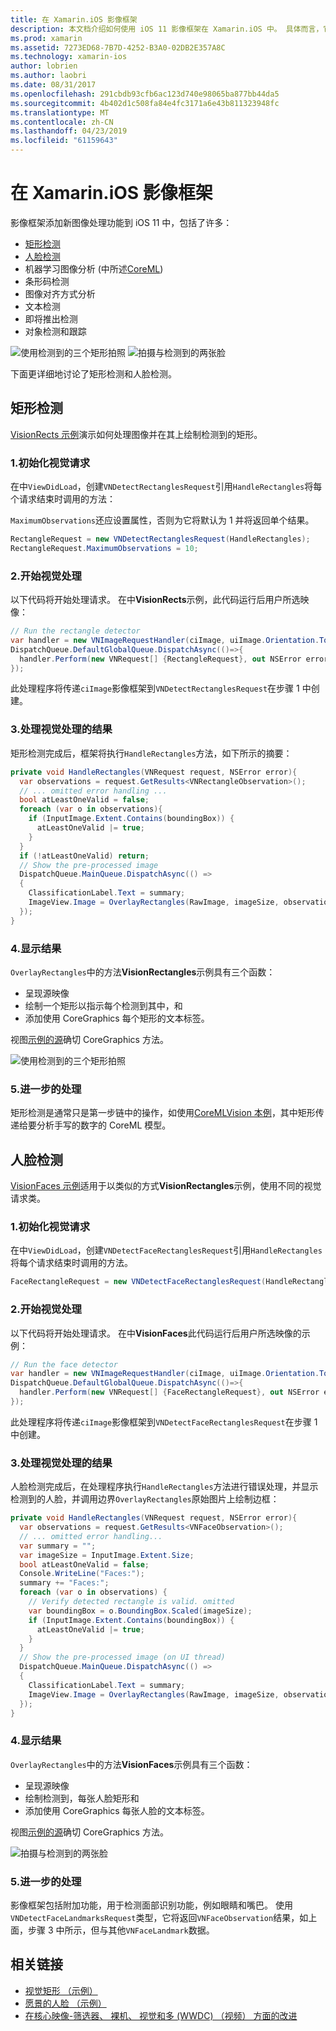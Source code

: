 ```yaml
---
title: 在 Xamarin.iOS 影像框架
description: 本文档介绍如何使用 iOS 11 影像框架在 Xamarin.iOS 中。 具体而言，它讨论了矩形检测和人脸检测。
ms.prod: xamarin
ms.assetid: 7273ED68-7B7D-4252-B3A0-02DB2E357A8C
ms.technology: xamarin-ios
author: lobrien
ms.author: laobri
ms.date: 08/31/2017
ms.openlocfilehash: 291cbdb93cfb6ac123d740e98065ba877bb44da5
ms.sourcegitcommit: 4b402d1c508fa84e4fc3171a6e43b811323948fc
ms.translationtype: MT
ms.contentlocale: zh-CN
ms.lasthandoff: 04/23/2019
ms.locfileid: "61159643"
---
```

# <a name="vision-framework-in-xamarinios"></a>在 Xamarin.iOS 影像框架

影像框架添加新图像处理功能到 iOS 11 中，包括了许多：

- [矩形检测](#rectangles)
- [人脸检测](#faces)
- 机器学习图像分析 (中所述[CoreML](~/ios/platform/introduction-to-ios11/coreml.md))
- 条形码检测
- 图像对齐方式分析
- 文本检测
- 即将推出检测
- 对象检测和跟踪

![使用检测到的三个矩形拍照](vision-images/found-rectangles-tiny.png) ![拍摄与检测到的两张脸](vision-images/xamarin-home-faces-tiny.png)

下面更详细地讨论了矩形检测和人脸检测。

<a name="rectangles" />

## <a name="rectangle-detection"></a>矩形检测

[VisionRects 示例](https://developer.xamarin.com/samples/monotouch/ios11/VisionRectangles/)演示如何处理图像并在其上绘制检测到的矩形。

### <a name="1-initialize-the-vision-request"></a>1.初始化视觉请求

在中`ViewDidLoad`，创建`VNDetectRectanglesRequest`引用`HandleRectangles`将每个请求结束时调用的方法：

`MaximumObservations`还应设置属性，否则为它将默认为 1 并将返回单个结果。

```csharp
RectangleRequest = new VNDetectRectanglesRequest(HandleRectangles);
RectangleRequest.MaximumObservations = 10;
```

### <a name="2-start-the-vision-processing"></a>2.开始视觉处理

以下代码将开始处理请求。 在中**VisionRects**示例，此代码运行后用户所选映像：

```csharp
// Run the rectangle detector
var handler = new VNImageRequestHandler(ciImage, uiImage.Orientation.ToCGImagePropertyOrientation(), new VNImageOptions());
DispatchQueue.DefaultGlobalQueue.DispatchAsync(()=>{
  handler.Perform(new VNRequest[] {RectangleRequest}, out NSError error);
});
```

此处理程序将传递`ciImage`影像框架到`VNDetectRectanglesRequest`在步骤 1 中创建。

### <a name="3-handle-the-results-of-vision-processing"></a>3.处理视觉处理的结果

矩形检测完成后，框架将执行`HandleRectangles`方法，如下所示的摘要：

```csharp
private void HandleRectangles(VNRequest request, NSError error){
  var observations = request.GetResults<VNRectangleObservation>();
  // ... omitted error handling ...
  bool atLeastOneValid = false;
  foreach (var o in observations){
    if (InputImage.Extent.Contains(boundingBox)) {
      atLeastOneValid |= true;
    }
  }
  if (!atLeastOneValid) return;
  // Show the pre-processed image
  DispatchQueue.MainQueue.DispatchAsync(() =>
  {
    ClassificationLabel.Text = summary;
    ImageView.Image = OverlayRectangles(RawImage, imageSize, observations);
  });
}
```

### <a name="4-display-the-results"></a>4.显示结果

`OverlayRectangles`中的方法**VisionRectangles**示例具有三个函数：

- 呈现源映像
- 绘制一个矩形以指示每个检测到其中，和
- 添加使用 CoreGraphics 每个矩形的文本标签。

视图[示例的源](https://developer.xamarin.com/samples/monotouch/ios11/VisionRectangles/)确切 CoreGraphics 方法。

![使用检测到的三个矩形拍照](vision-images/found-rectangles-phone-sml.png)

### <a name="5-further-processing"></a>5.进一步的处理

矩形检测是通常只是第一步链中的操作，如使用[CoreMLVision 本例](~/ios/platform/introduction-to-ios11/coreml.md#coremlvision)，其中矩形传递给要分析手写的数字的 CoreML 模型。


<a name="faces" />

## <a name="face-detection"></a>人脸检测

[VisionFaces 示例](https://developer.xamarin.com/samples/monotouch/ios11/VisionFaces/)适用于以类似的方式**VisionRectangles**示例，使用不同的视觉请求类。

### <a name="1-initialize-the-vision-request"></a>1.初始化视觉请求

在中`ViewDidLoad`，创建`VNDetectFaceRectanglesRequest`引用`HandleRectangles`将每个请求结束时调用的方法。

```csharp
FaceRectangleRequest = new VNDetectFaceRectanglesRequest(HandleRectangles);
```

### <a name="2-start-the-vision-processing"></a>2.开始视觉处理

以下代码将开始处理请求。 在中**VisionFaces**此代码运行后用户所选映像的示例：

```csharp
// Run the face detector
var handler = new VNImageRequestHandler(ciImage, uiImage.Orientation.ToCGImagePropertyOrientation(), new VNImageOptions());
DispatchQueue.DefaultGlobalQueue.DispatchAsync(()=>{
  handler.Perform(new VNRequest[] {FaceRectangleRequest}, out NSError error);
});
```

此处理程序将传递`ciImage`影像框架到`VNDetectFaceRectanglesRequest`在步骤 1 中创建。

### <a name="3-handle-the-results-of-vision-processing"></a>3.处理视觉处理的结果

人脸检测完成后，在处理程序执行`HandleRectangles`方法进行错误处理，并显示检测到的人脸，并调用边界`OverlayRectangles`原始图片上绘制边框：

```csharp
private void HandleRectangles(VNRequest request, NSError error){
  var observations = request.GetResults<VNFaceObservation>();
  // ... omitted error handling...
  var summary = "";
  var imageSize = InputImage.Extent.Size;
  bool atLeastOneValid = false;
  Console.WriteLine("Faces:");
  summary += "Faces:";
  foreach (var o in observations) {
    // Verify detected rectangle is valid. omitted
    var boundingBox = o.BoundingBox.Scaled(imageSize);
    if (InputImage.Extent.Contains(boundingBox)) {
      atLeastOneValid |= true;
    }
  }
  // Show the pre-processed image (on UI thread)
  DispatchQueue.MainQueue.DispatchAsync(() =>
  {
    ClassificationLabel.Text = summary;
    ImageView.Image = OverlayRectangles(RawImage, imageSize, observations);
  });
}
```

### <a name="4-display-the-results"></a>4.显示结果

`OverlayRectangles`中的方法**VisionFaces**示例具有三个函数：

- 呈现源映像
- 绘制检测到，每张人脸矩形和
- 添加使用 CoreGraphics 每张人脸的文本标签。

视图[示例的源](https://developer.xamarin.com/samples/monotouch/ios11/VisionFaces/)确切 CoreGraphics 方法。

![拍摄与检测到的两张脸](vision-images/found-faces-phone-sml.png)

### <a name="5-further-processing"></a>5.进一步的处理

影像框架包括附加功能，用于检测面部识别功能，例如眼睛和嘴巴。 使用`VNDetectFaceLandmarksRequest`类型，它将返回`VNFaceObservation`结果，如上面，步骤 3 中所示，但与其他`VNFaceLandmark`数据。


## <a name="related-links"></a>相关链接

- [视觉矩形 （示例）](https://developer.xamarin.com/samples/monotouch/ios11/VisionRectangles/)
- [愿景的人脸 （示例）](https://developer.xamarin.com/samples/monotouch/ios11/VisionFaces/)
- [在核心映像-筛选器、 裸机、 视觉和多 (WWDC) （视频） 方面的改进](https://developer.apple.com/videos/play/wwdc2017/510/)

